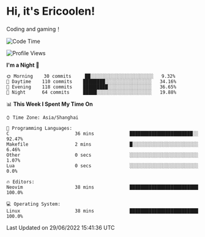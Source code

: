 # Hi, it's Ericoolen!
Coding and gaming！

<!--START_SECTION:waka-->
![Code Time](http://img.shields.io/badge/Code%20Time-319%20hrs%2048%20mins-blue)

![Profile Views](http://img.shields.io/badge/Profile%20Views-0-blue)

**I'm a Night 🦉** 

```text
🌞 Morning    30 commits     ██░░░░░░░░░░░░░░░░░░░░░░░   9.32% 
🌆 Daytime    110 commits    ████████░░░░░░░░░░░░░░░░░   34.16% 
🌃 Evening    118 commits    █████████░░░░░░░░░░░░░░░░   36.65% 
🌙 Night      64 commits     █████░░░░░░░░░░░░░░░░░░░░   19.88%

```


📊 **This Week I Spent My Time On** 

```text
⌚︎ Time Zone: Asia/Shanghai

💬 Programming Languages: 
C                        36 mins             ███████████████████████░░   92.47% 
Makefile                 2 mins              █░░░░░░░░░░░░░░░░░░░░░░░░   6.46% 
Other                    0 secs              ░░░░░░░░░░░░░░░░░░░░░░░░░   1.07% 
Lua                      0 secs              ░░░░░░░░░░░░░░░░░░░░░░░░░   0.0%

🔥 Editors: 
Neovim                   38 mins             █████████████████████████   100.0%

💻 Operating System: 
Linux                    38 mins             █████████████████████████   100.0%

```


 Last Updated on 29/06/2022 15:41:36 UTC
<!--END_SECTION:waka-->

